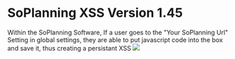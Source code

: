 # SoPlanning XSS Version 1.45

Within the SoPlanning Software, If a user goes to the "Your SoPlanning Url" Setting in global settings, they are able to put javascript code into the box and save it, thus creating a persistant XSS
![](https://emma.is-a-bad-waifu.com/9NLsdFk.png)
